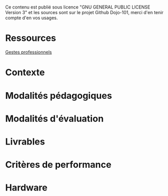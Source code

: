 # <Titre>

Ce contenu est publié sous licence "GNU GENERAL PUBLIC LICENSE Version 3" et les sources sont sur le projet Github Dojo-101, merci d'en tenir compte d'en vos usages.


# Ressources


[Gestes professionnels](https://github.com/Aif4thah/Dojo-101)




# Contexte




# Modalités pédagogiques




# Modalités d'évaluation


# Livrables


# Critères de performance



# Hardware